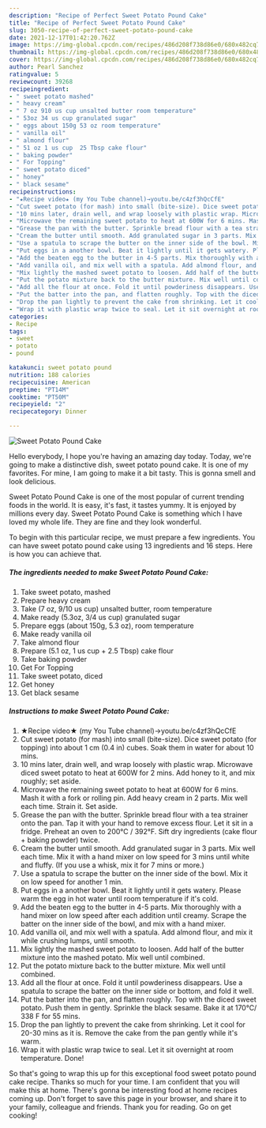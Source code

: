 ```yaml
---
description: "Recipe of Perfect Sweet Potato Pound Cake"
title: "Recipe of Perfect Sweet Potato Pound Cake"
slug: 3050-recipe-of-perfect-sweet-potato-pound-cake
date: 2021-12-17T01:42:20.762Z
image: https://img-global.cpcdn.com/recipes/486d208f738d86e0/680x482cq70/sweet-potato-pound-cake-recipe-main-photo.jpg
thumbnail: https://img-global.cpcdn.com/recipes/486d208f738d86e0/680x482cq70/sweet-potato-pound-cake-recipe-main-photo.jpg
cover: https://img-global.cpcdn.com/recipes/486d208f738d86e0/680x482cq70/sweet-potato-pound-cake-recipe-main-photo.jpg
author: Pearl Sanchez
ratingvalue: 5
reviewcount: 39268
recipeingredient:
- " sweet potato mashed"
- " heavy cream"
- " 7 oz 910 us cup unsalted butter room temperature"
- " 53oz 34 us cup granulated sugar"
- " eggs about 150g 53 oz room temperature"
- " vanilla oil"
- " almond flour"
- " 51 oz 1 us cup  25 Tbsp cake flour"
- " baking powder"
- " For Topping"
- " sweet potato diced"
- " honey"
- " black sesame"
recipeinstructions:
- "★Recipe video★ (my You Tube channel)→youtu.be/c4zf3hQcCfE"
- "Cut sweet potato (for mash) into small (bite-size). Dice sweet potato (for topping) into about 1 cm (0.4 in) cubes. Soak them in water for about 10 mins."
- "10 mins later, drain well, and wrap loosely with plastic wrap. Microwave diced sweet potato to heat at 600W for 2 mins. Add honey to it, and mix roughly; set aside."
- "Microwave the remaining sweet potato to heat at 600W for 6 mins. Mash it with a fork or rolling pin. Add heavy cream in 2 parts. Mix well each time. Strain it. Set aside."
- "Grease the pan with the butter. Sprinkle bread flour with a tea strainer onto the pan. Tap it with your hand to remove excess flour. Let it sit in a fridge. Preheat an oven to 200℃ / 392°F. Sift dry ingredients (cake flour + baking powder) twice."
- "Cream the butter until smooth. Add granulated sugar in 3 parts. Mix well each time. Mix it with a hand mixer on low speed for 3 mins until white and fluffy. (If you use a whisk, mix it for 7 mins or more.)"
- "Use a spatula to scrape the butter on the inner side of the bowl. Mix it on low speed for another 1 min."
- "Put eggs in a another bowl. Beat it lightly until it gets watery. Please warm the egg in hot water until room temperature if it&#39;s cold."
- "Add the beaten egg to the butter in 4-5 parts. Mix thoroughly with a hand mixer on low speed after each addition until creamy. Scrape the batter on the inner side of the bowl, and mix with a hand mixer."
- "Add vanilla oil, and mix well with a spatula. Add almond flour, and mix it while crushing lumps, until smooth."
- "Mix lightly the mashed sweet potato to loosen. Add half of the butter mixture into the mashed potato. Mix well until combined."
- "Put the potato mixture back to the butter mixture. Mix well until combined."
- "Add all the flour at once. Fold it until powderiness disappears. Use a spatula to scrape the batter on the inner side or bottom, and fold it well."
- "Put the batter into the pan, and flatten roughly. Top with the diced sweet potato. Push them in gently. Sprinkle the black sesame. Bake it at 170℃/ 338 F for 55 mins."
- "Drop the pan lightly to prevent the cake from shrinking. Let it cool for 20-30 mins as it is. Remove the cake from the pan gently while it&#39;s warm."
- "Wrap it with plastic wrap twice to seal. Let it sit overnight at room temperature. Done!"
categories:
- Recipe
tags:
- sweet
- potato
- pound

katakunci: sweet potato pound 
nutrition: 188 calories
recipecuisine: American
preptime: "PT14M"
cooktime: "PT50M"
recipeyield: "2"
recipecategory: Dinner

---
```



![Sweet Potato Pound Cake](https://img-global.cpcdn.com/recipes/486d208f738d86e0/680x482cq70/sweet-potato-pound-cake-recipe-main-photo.jpg)

Hello everybody, I hope you're having an amazing day today. Today, we're going to make a distinctive dish, sweet potato pound cake. It is one of my favorites. For mine, I am going to make it a bit tasty. This is gonna smell and look delicious.



Sweet Potato Pound Cake is one of the most popular of current trending foods in the world. It is easy, it's fast, it tastes yummy. It is enjoyed by millions every day. Sweet Potato Pound Cake is something which I have loved my whole life. They are fine and they look wonderful.


To begin with this particular recipe, we must prepare a few ingredients. You can have sweet potato pound cake using 13 ingredients and 16 steps. Here is how you can achieve that.

<!--inarticleads1-->

##### The ingredients needed to make Sweet Potato Pound Cake:

1. Take  sweet potato, mashed
1. Prepare  heavy cream
1. Take  (7 oz, 9/10 us cup) unsalted butter, room temperature
1. Make ready  (5.3oz, 3/4 us cup) granulated sugar
1. Prepare  eggs (about 150g, 5.3 oz), room temperature
1. Make ready  vanilla oil
1. Take  almond flour
1. Prepare  (5.1 oz, 1 us cup + 2.5 Tbsp) cake flour
1. Take  baking powder
1. Get  For Topping
1. Take  sweet potato, diced
1. Get  honey
1. Get  black sesame




<!--inarticleads2-->

##### Instructions to make Sweet Potato Pound Cake:

1. ★Recipe video★ (my You Tube channel)→youtu.be/c4zf3hQcCfE
1. Cut sweet potato (for mash) into small (bite-size). Dice sweet potato (for topping) into about 1 cm (0.4 in) cubes. Soak them in water for about 10 mins.
1. 10 mins later, drain well, and wrap loosely with plastic wrap. Microwave diced sweet potato to heat at 600W for 2 mins. Add honey to it, and mix roughly; set aside.
1. Microwave the remaining sweet potato to heat at 600W for 6 mins. Mash it with a fork or rolling pin. Add heavy cream in 2 parts. Mix well each time. Strain it. Set aside.
1. Grease the pan with the butter. Sprinkle bread flour with a tea strainer onto the pan. Tap it with your hand to remove excess flour. Let it sit in a fridge. Preheat an oven to 200℃ / 392°F. Sift dry ingredients (cake flour + baking powder) twice.
1. Cream the butter until smooth. Add granulated sugar in 3 parts. Mix well each time. Mix it with a hand mixer on low speed for 3 mins until white and fluffy. (If you use a whisk, mix it for 7 mins or more.)
1. Use a spatula to scrape the butter on the inner side of the bowl. Mix it on low speed for another 1 min.
1. Put eggs in a another bowl. Beat it lightly until it gets watery. Please warm the egg in hot water until room temperature if it&#39;s cold.
1. Add the beaten egg to the butter in 4-5 parts. Mix thoroughly with a hand mixer on low speed after each addition until creamy. Scrape the batter on the inner side of the bowl, and mix with a hand mixer.
1. Add vanilla oil, and mix well with a spatula. Add almond flour, and mix it while crushing lumps, until smooth.
1. Mix lightly the mashed sweet potato to loosen. Add half of the butter mixture into the mashed potato. Mix well until combined.
1. Put the potato mixture back to the butter mixture. Mix well until combined.
1. Add all the flour at once. Fold it until powderiness disappears. Use a spatula to scrape the batter on the inner side or bottom, and fold it well.
1. Put the batter into the pan, and flatten roughly. Top with the diced sweet potato. Push them in gently. Sprinkle the black sesame. Bake it at 170℃/ 338 F for 55 mins.
1. Drop the pan lightly to prevent the cake from shrinking. Let it cool for 20-30 mins as it is. Remove the cake from the pan gently while it&#39;s warm.
1. Wrap it with plastic wrap twice to seal. Let it sit overnight at room temperature. Done!




So that's going to wrap this up for this exceptional food sweet potato pound cake recipe. Thanks so much for your time. I am confident that you will make this at home. There's gonna be interesting food at home recipes coming up. Don't forget to save this page in your browser, and share it to your family, colleague and friends. Thank you for reading. Go on get cooking!
